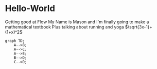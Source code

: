 # Hello-World
Getting good at Flow
My Name is Mason and I'm finally going to make a mathematical textbook
Plus talking about running and yoga
 $\sqrt{3x-1}+(1+x)^2$
```mermaid
graph TD;
    A-->B;
    A-->C;
    A-->E;
    B-->D;
    C-->D;
```
